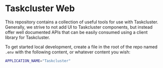 # Taskcluster Web

This repository contains a collection of useful tools for use with Taskcluster.
Generally, we strive to not add UI to Taskcluster components, but instead offer
well documented APIs that can be easily consumed using a client library for
Taskcluster. 

To get started local development, create a file in the root of the repo named
`.env` with the following content, or whatever content you wish:

```bash
APPLICATION_NAME="Taskcluster"
```
